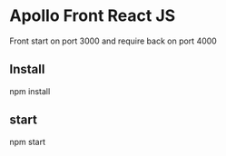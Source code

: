 # Apollo Front React JS

Front start on port 3000 and require back on port 4000

## Install

npm install

## start

npm start